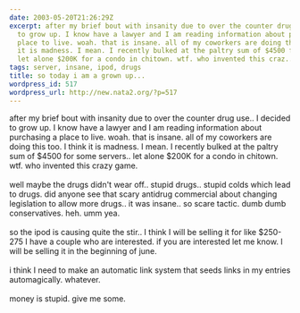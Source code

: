```yaml
---
date: 2003-05-20T21:26:29Z
excerpt: after my brief bout with insanity due to over the counter drug use.. I decided
  to grow up. I know have a lawyer and I am reading information about purchasing a
  place to live. woah. that is insane. all of my coworkers are doing this too. I think
  it is madness. I mean. I recently bulked at the paltry sum of $4500 for some servers..
  let alone $200K for a condo in chitown. wtf. who invented this craz...
tags: server, insane, ipod, drugs
title: so today i am a grown up...
wordpress_id: 517
wordpress_url: http://new.nata2.org/?p=517
---
```


after my brief bout with insanity due to over the counter drug use.. I decided to grow up. I know have a lawyer and I am reading information about purchasing a place to live. woah. that is insane. all of my coworkers are doing this too. I think it is madness. I mean. I recently bulked at the paltry sum of $4500 for some servers.. let alone $200K for a condo in chitown. wtf. who invented this crazy game.<br/><br/>well maybe the drugs didn't wear off.. stupid drugs.. stupid colds which lead to drugs. did anyone see that scary antidrug commercial about changing legislation to allow more drugs.. it was insane.. so scare tactic. dumb dumb conservatives. heh. umm yea. <br/><br/>so the ipod is causing quite the stir.. I think I will be selling it for like $250-275 I have a couple who are interested. if you are interested let me know. I will be selling it in the beginning of june. <br/><br/>i think I need to make an automatic link system that seeds links in my entries automagically. whatever. <br/><br/>money is stupid. give me some.
